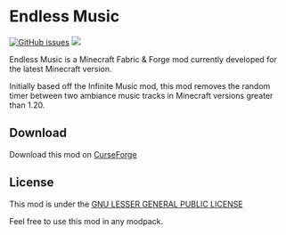 # Endless Music

[![GitHub issues](https://img.shields.io/github/issues/odinokland/endless-music?style=flat-square)](https://github.com/odinokland/endless-music/issues)
[![](http://cf.way2muchnoise.eu/endless_music.svg?badge_style=flat)](https://www.curseforge.com/minecraft/mc-mods/endless-music)

Endless Music is a Minecraft Fabric & Forge mod currently developed for the latest Minecraft version.

Initially based off the Infinite Music mod, this mod removes the random timer between two ambiance music tracks in Minecraft versions greater than 1.20.

## Download

Download this mod on [CurseForge](https://www.curseforge.com/minecraft/mc-mods/endless-music)

## License

This mod is under the [GNU LESSER GENERAL PUBLIC LICENSE](https://www.curseforge.com/project/949032/license)

Feel free to use this mod in any modpack.
